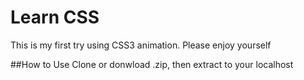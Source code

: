 # Learn CSS
This is my first try using CSS3 animation.
Please enjoy yourself

##How to Use
Clone or donwload .zip, then extract to your localhost
